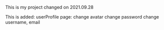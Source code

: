This is my project changed on 2021.09.28

This is added: 
	userProfile page: change avatar
			  change password
			  change username, email